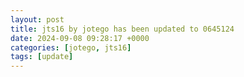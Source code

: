 ```yaml
---
layout: post
title: jts16 by jotego has been updated to 0645124
date: 2024-09-08 09:28:17 +0000
categories: [jotego, jts16]
tags: [update]
---
```


